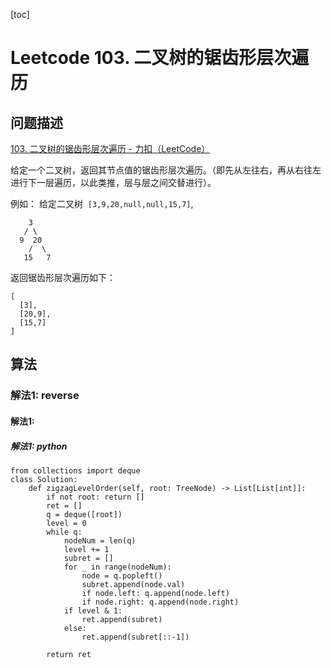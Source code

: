 [toc]

# Leetcode 103. 二叉树的锯齿形层次遍历

## 问题描述

[103. 二叉树的锯齿形层次遍历 - 力扣（LeetCode）](https://leetcode-cn.com/problems/binary-tree-zigzag-level-order-traversal/)

给定一个二叉树，返回其节点值的锯齿形层次遍历。（即先从左往右，再从右往左进行下一层遍历，以此类推，层与层之间交替进行）。

例如：
给定二叉树  `[3,9,20,null,null,15,7]`,

```
    3
   / \
  9  20
    /  \
   15   7
```

返回锯齿形层次遍历如下：

```
[
  [3],
  [20,9],
  [15,7]
]
```

## 算法

### 解法1: reverse

#### 解法1:

##### 解法1: python

```
from collections import deque
class Solution:
    def zigzagLevelOrder(self, root: TreeNode) -> List[List[int]]:
        if not root: return []
        ret = []
        q = deque([root])
        level = 0
        while q:
            nodeNum = len(q)
            level += 1
            subret = []
            for _ in range(nodeNum):
                node = q.popleft()
                subret.append(node.val)
                if node.left: q.append(node.left)
                if node.right: q.append(node.right)
            if level & 1:
                ret.append(subret)
            else:
                ret.append(subret[::-1])

        return ret   
```